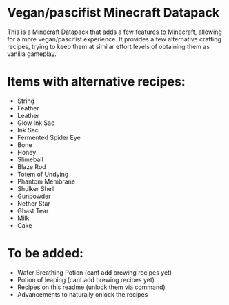 # Vegan/pascifist Minecraft Datapack

This is a Minecraft Datapack that adds a few features to Minecraft, allowing for a more vegan/pascifist experience. It provides a few alternative crafting recipes, trying to keep them at similar effort levels of obtaining them as vanilla gameplay.

# Items with alternative recipes:
* String
* Feather
* Leather
* Glow Ink Sac
* Ink Sac
* Fermented Spider Eye
* Bone
* Honey
* Slimeball
* Blaze Rod
* Totem of Undying
* Phantom Membrane
* Shulker Shell
* Gunpowder
* Nether Star
* Ghast Tear
* Milk
* Cake

# To be added:
* Water Breathing Potion (cant add brewing recipes yet)
* Potion of leaping (cant add brewing recipes yet)
* Recipes on this readme (unlock them via command)
* Advancements to naturally onlock the recipes 